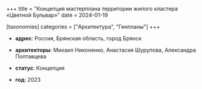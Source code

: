 +++
title = "Концепция мастерплана территории жилого кластера «Цветной Бульвар»"
date = 2024-01-19

[taxonomies]
categories = ["Архитектура", "Генпланы"]
+++

- **адрес**: Россия, Брянская область, город Брянск
- **архитекторы**: Михаил Никоненко, Анастасия Шурупова, Александра Полтавцева

- **статус**: Концепция
- **год**: 2023
